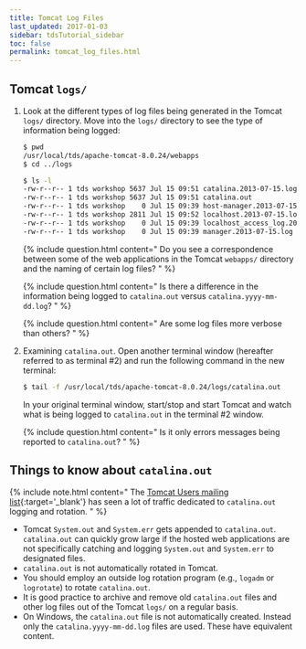 ```yaml
---
title: Tomcat Log Files
last_updated: 2017-01-03 
sidebar: tdsTutorial_sidebar
toc: false
permalink: tomcat_log_files.html
---
```


## Tomcat `logs/`

1. Look at the different types of log files being generated in the Tomcat `logs/` directory.
   Move into the `logs/` directory to see the type of information being logged:

   ~~~bash
   $ pwd
   /usr/local/tds/apache-tomcat-8.0.24/webapps
   $ cd ../logs

   $ ls -l
   -rw-r--r-- 1 tds workshop 5637 Jul 15 09:51 catalina.2013-07-15.log
   -rw-r--r-- 1 tds workshop 5637 Jul 15 09:51 catalina.out
   -rw-r--r-- 1 tds workshop    0 Jul 15 09:39 host-manager.2013-07-15.log
   -rw-r--r-- 1 tds workshop 2811 Jul 15 09:52 localhost.2013-07-15.log
   -rw-r--r-- 1 tds workshop    0 Jul 15 09:39 localhost_access_log.2013-07-15.txt
   -rw-r--r-- 1 tds workshop    0 Jul 15 09:39 manager.2013-07-15.log
   ~~~

   {% include question.html content="
   Do you see a correspondence between some of the web applications in the Tomcat `webapps/` directory and the naming of certain log files?
   " %}

   {% include question.html content="
   Is there a difference in the information being logged to `catalina.out` versus `catalina.yyyy-mm-dd.log`?
   " %}

   {% include question.html content="
   Are some log files more verbose than others?
   " %}

2. Examining `catalina.out`.
   Open another terminal window (hereafter referred to as terminal #2) and run the following command in the new terminal:

   ~~~bash
   $ tail -f /usr/local/tds/apache-tomcat-8.0.24/logs/catalina.out
   ~~~

   In your original terminal window, start/stop and start Tomcat and watch what is being logged to `catalina.out` in the terminal #2 window.

   {% include question.html content="
   Is it only errors messages being reported to `catalina.out`?
   " %}

## Things to know about `catalina.out`

{% include note.html content="
The [Tomcat Users mailing list](http://marc.info/?l=tomcat-user&w=2&r=1&s=catalina.out+rotate&q=b){:target='_blank'} has seen a lot of traffic dedicated to `catalina.out` logging and rotation.
" %}

* Tomcat `System.out` and `System.err` gets appended to `catalina.out`. `catalina.out` can quickly grow large if the hosted web applications are not specifically catching and logging `System.out` and `System.err` to designated files.
* `catalina.out` is not automatically rotated in Tomcat.
* You should employ an outside log rotation program (e.g., `logadm` or `logrotate`) to rotate `catalina.out`.
* It is good practice to archive and remove old `catalina.out` files and other log files out of the Tomcat `logs/` on a regular basis.
* On Windows, the `catalina.out` file is not automatically created. Instead only the `catalina.yyyy-mm-dd.log` files are used.
  These have equivalent content.
